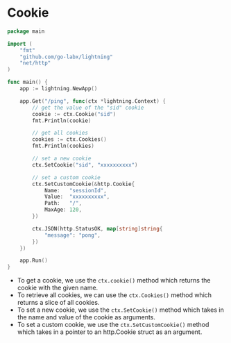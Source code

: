 # Cookie

```go
package main

import (
	"fmt"
	"github.com/go-labx/lightning"
	"net/http"
)

func main() {
	app := lightning.NewApp()

	app.Get("/ping", func(ctx *lightning.Context) {
		// get the value of the "sid" cookie
		cookie := ctx.Cookie("sid")
		fmt.Println(cookie)

		// get all cookies
		cookies := ctx.Cookies()
		fmt.Println(cookies)

		// set a new cookie
		ctx.SetCookie("sid", "xxxxxxxxxx")

		// set a custom cookie
		ctx.SetCustomCookie(&http.Cookie{
			Name:   "sessionId",
			Value:  "xxxxxxxxxx",
			Path:   "/",
			MaxAge: 120,
		})

		ctx.JSON(http.StatusOK, map[string]string{
			"message": "pong",
		})
	})

	app.Run()
}
```

- To get a cookie, we use the `ctx.cookie()` method which returns the cookie with the given name.
- To retrieve all cookies, we can use the `ctx.Cookies()` method which returns a slice of all cookies.
- To set a new cookie, we use the `ctx.SetCookie()` method which takes in the name and value of the cookie as arguments.
- To set a custom cookie, we use the `ctx.SetCustomCookie()` method which takes in a pointer to an http.Cookie struct as an argument.
